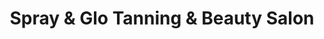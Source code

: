 ---
title: "Spray & Glo Tanning & Beauty Salon"
url: /eastbourne/spray-and-glo-tanning-and-beauty-salon/
shop: beauty
---